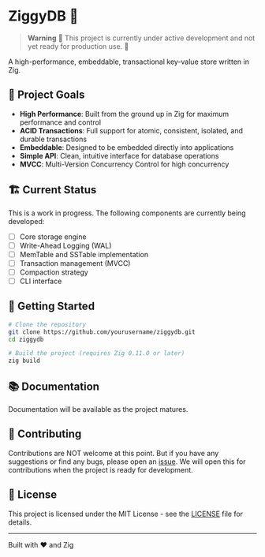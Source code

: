 # ZiggyDB 🚀

> **Warning**
> 🚧 This project is currently under active development and not yet ready for production use. 🚧

A high-performance, embeddable, transactional key-value store written in Zig.

## 🎯 Project Goals

- **High Performance**: Built from the ground up in Zig for maximum performance and control
- **ACID Transactions**: Full support for atomic, consistent, isolated, and durable transactions
- **Embeddable**: Designed to be embedded directly into applications
- **Simple API**: Clean, intuitive interface for database operations
- **MVCC**: Multi-Version Concurrency Control for high concurrency

## 🏗️ Current Status

This is a work in progress. The following components are currently being developed:

- [ ] Core storage engine
- [ ] Write-Ahead Logging (WAL)
- [ ] MemTable and SSTable implementation
- [ ] Transaction management (MVCC)
- [ ] Compaction strategy
- [ ] CLI interface

## 🚀 Getting Started

```bash
# Clone the repository
git clone https://github.com/yourusername/ziggydb.git
cd ziggydb

# Build the project (requires Zig 0.11.0 or later)
zig build
```

## 📚 Documentation

Documentation will be available as the project matures.

## 🤝 Contributing

Contributions are NOT welcome at this point. But if you have any suggestions or find any bugs, please open an [issue](https://github.com/yourusername/ziggydb/issues/new).
We will open this for contributions when the project is ready for development.

## 📜 License

This project is licensed under the MIT License - see the [LICENSE](LICENSE) file for details.

---

Built with ❤️ and Zig
